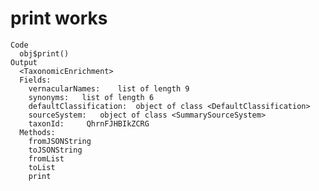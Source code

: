 # print works

    Code
      obj$print()
    Output
      <TaxonomicEnrichment>
      Fields:
      	vernacularNames:	list of length 9 
      	synonyms:	list of length 6 
      	defaultClassification:	object of class <DefaultClassification> 
      	sourceSystem:	object of class <SummarySourceSystem> 
      	taxonId:	 QhrnFJHBIkZCRG 
      Methods:
      	fromJSONString
      	toJSONString
      	fromList
      	toList
      	print

